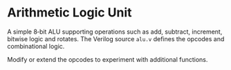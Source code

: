 # Arithmetic Logic Unit

A simple 8‑bit ALU supporting operations such as add, subtract, increment, bitwise logic and rotates. The Verilog source `alu.v` defines the opcodes and combinational logic.

Modify or extend the opcodes to experiment with additional functions.
